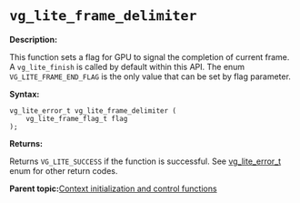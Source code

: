 # `vg_lite_frame_delimiter` 

**Description:**

This function sets a flag for GPU to signal the completion of current frame. A `vg_lite_finish` is called by default within this API. The enum `VG_LITE_FRAME_END_FLAG` is the only value that can be set by flag parameter.

**Syntax:**

```
vg_lite_error_t vg_lite_frame_delimiter (
    vg_lite_frame_flag_t flag
);
```

**Returns:**

Returns `VG_LITE_SUCCESS` if the function is successful. See [vg\_lite\_error\_t](vg_lite_error_t_enumeration.md) enum for other return codes.

**Parent topic:**[Context initialization and control functions](../topics/context_initialization_and_control_functions.md)

